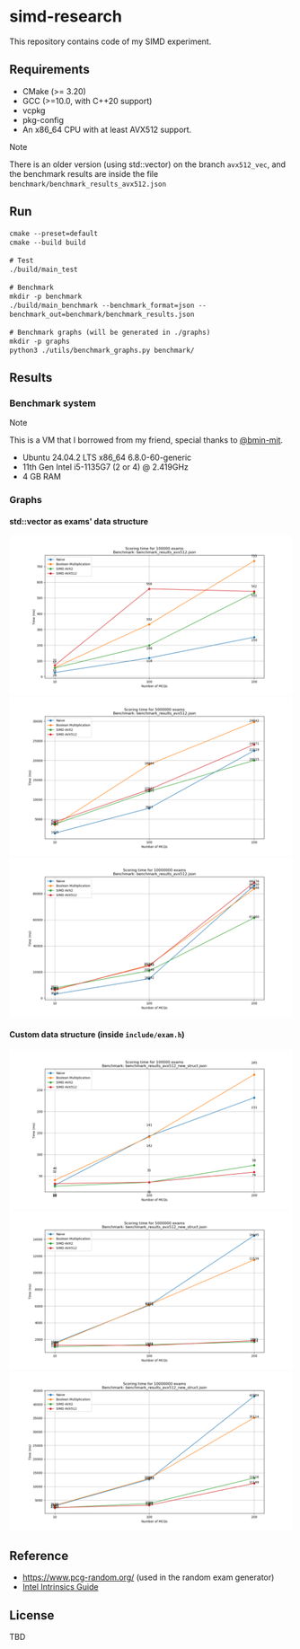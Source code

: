 # simd-research

This repository contains code of my SIMD experiment.

## Requirements

- CMake (>= 3.20)
- GCC (>=10.0, with C++20 support)
- vcpkg
- pkg-config
- An x86_64 CPU with at least AVX512 support.

> [!NOTE]
> There is an older version (using std::vector) on the branch `avx512_vec`, and the benchmark results are inside the
> file `benchmark/benchmark_results_avx512.json`

## Run

```shell
cmake --preset=default
cmake --build build

# Test
./build/main_test

# Benchmark
mkdir -p benchmark
./build/main_benchmark --benchmark_format=json --benchmark_out=benchmark/benchmark_results.json

# Benchmark graphs (will be generated in ./graphs)
mkdir -p graphs
python3 ./utils/benchmark_graphs.py benchmark/
```

## Results
### Benchmark system
> [!NOTE]
> This is a VM that I borrowed from my friend, special thanks to [@bmin-mit](https://github.com/bmin-mit).
- Ubuntu 24.04.2 LTS x86_64 6.8.0-60-generic
- 11th Gen Intel i5-1135G7 (2 or 4) @ 2.419GHz
- 4 GB RAM
### Graphs
#### std::vector as exams' data structure
![std::vector 100K](./graphs/benchmark_results_avx512.json_100000.png)
![std::vector 5M](./graphs/benchmark_results_avx512.json_5000000.png)
![std::vector 10M](./graphs/benchmark_results_avx512.json_10000000.png)
#### Custom data structure (inside `include/exam.h`)
![custom struct 100K](./graphs/benchmark_results_avx512_new_struct.json_100000.png)
![custom struct 5M](./graphs/benchmark_results_avx512_new_struct.json_5000000.png)
![custom struct 10M](./graphs/benchmark_results_avx512_new_struct.json_10000000.png)

## Reference

- https://www.pcg-random.org/ (used in the random exam generator)
- [Intel Intrinsics Guide](https://www.intel.com/content/www/us/en/docs/intrinsics-guide/index.html)

## License
TBD
